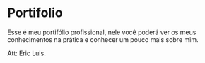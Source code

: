 
# Portifolio

Esse é meu portifólio profissional, nele você poderá ver os meus conhecimentos na prática e conhecer um pouco mais sobre mim. 

Att: Eric Luis.
